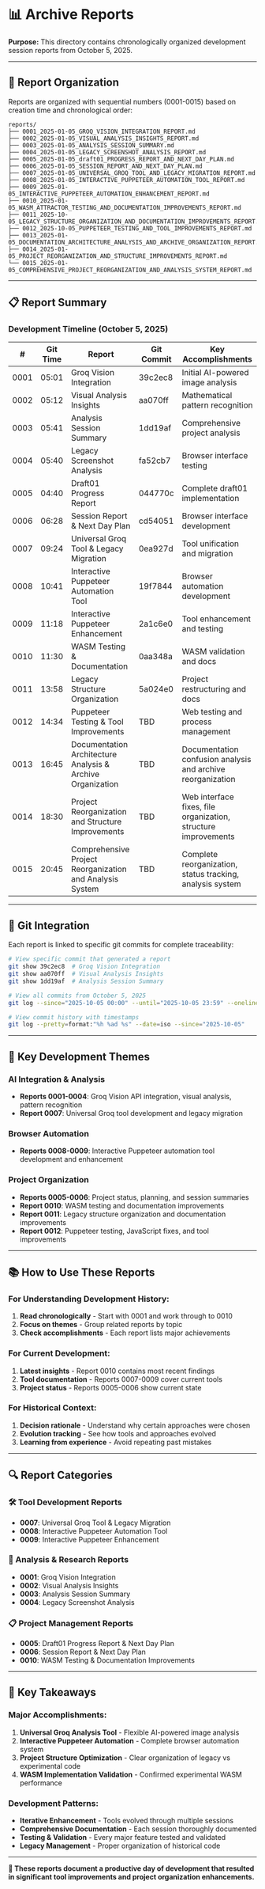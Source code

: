 # 📊 Archive Reports

**Purpose:** This directory contains chronologically organized development session reports from October 5, 2025.

---

## 📁 **Report Organization**

Reports are organized with sequential numbers (0001-0015) based on creation time and chronological order:

```
reports/
├── 0001_2025-01-05_GROQ_VISION_INTEGRATION_REPORT.md
├── 0002_2025-01-05_VISUAL_ANALYSIS_INSIGHTS_REPORT.md
├── 0003_2025-01-05_ANALYSIS_SESSION_SUMMARY.md
├── 0004_2025-01-05_LEGACY_SCREENSHOT_ANALYSIS_REPORT.md
├── 0005_2025-01-05_draft01_PROGRESS_REPORT_AND_NEXT_DAY_PLAN.md
├── 0006_2025-01-05_SESSION_REPORT_AND_NEXT_DAY_PLAN.md
├── 0007_2025-01-05_UNIVERSAL_GROQ_TOOL_AND_LEGACY_MIGRATION_REPORT.md
├── 0008_2025-01-05_INTERACTIVE_PUPPETEER_AUTOMATION_TOOL_REPORT.md
├── 0009_2025-01-05_INTERACTIVE_PUPPETEER_AUTOMATION_ENHANCEMENT_REPORT.md
├── 0010_2025-01-05_WASM_ATTRACTOR_TESTING_AND_DOCUMENTATION_IMPROVEMENTS_REPORT.md
├── 0011_2025-10-05_LEGACY_STRUCTURE_ORGANIZATION_AND_DOCUMENTATION_IMPROVEMENTS_REPORT.md
├── 0012_2025-10-05_PUPPETEER_TESTING_AND_TOOL_IMPROVEMENTS_REPORT.md
├── 0013_2025-01-05_DOCUMENTATION_ARCHITECTURE_ANALYSIS_AND_ARCHIVE_ORGANIZATION_REPORT.md
├── 0014_2025-01-05_PROJECT_REORGANIZATION_AND_STRUCTURE_IMPROVEMENTS_REPORT.md
└── 0015_2025-01-05_COMPREHENSIVE_PROJECT_REORGANIZATION_AND_ANALYSIS_SYSTEM_REPORT.md
```

---

## 📋 **Report Summary**

### **Development Timeline (October 5, 2025)**

| # | Git Time | Report | Git Commit | Key Accomplishments |
|---|---------|--------|------------|-------------------|
| 0001 | 05:01 | Groq Vision Integration | 39c2ec8 | Initial AI-powered image analysis |
| 0002 | 05:12 | Visual Analysis Insights | aa070ff | Mathematical pattern recognition |
| 0003 | 05:41 | Analysis Session Summary | 1dd19af | Comprehensive project analysis |
| 0004 | 05:40 | Legacy Screenshot Analysis | fa52cb7 | Browser interface testing |
| 0005 | 04:40 | Draft01 Progress Report | 044770c | Complete draft01 implementation |
| 0006 | 06:28 | Session Report & Next Day Plan | cd54051 | Browser interface development |
| 0007 | 09:24 | Universal Groq Tool & Legacy Migration | 0ea927d | Tool unification and migration |
| 0008 | 10:41 | Interactive Puppeteer Automation Tool | 19f7844 | Browser automation development |
| 0009 | 11:18 | Interactive Puppeteer Enhancement | 2a1c6e0 | Tool enhancement and testing |
| 0010 | 11:30 | WASM Testing & Documentation | 0aa348a | WASM validation and docs |
| 0011 | 13:58 | Legacy Structure Organization | 5a024e0 | Project restructuring and docs |
| 0012 | 14:34 | Puppeteer Testing & Tool Improvements | TBD | Web testing and process management |
| 0013 | 16:45 | Documentation Architecture Analysis & Archive Organization | TBD | Documentation confusion analysis and archive reorganization |
| 0014 | 18:30 | Project Reorganization and Structure Improvements | TBD | Web interface fixes, file organization, structure improvements |
| 0015 | 20:45 | Comprehensive Project Reorganization and Analysis System | TBD | Complete reorganization, status tracking, analysis system |

---

## 🔗 **Git Integration**

Each report is linked to specific git commits for complete traceability:

```bash
# View specific commit that generated a report
git show 39c2ec8  # Groq Vision Integration
git show aa070ff  # Visual Analysis Insights
git show 1dd19af  # Analysis Session Summary

# View all commits from October 5, 2025
git log --since="2025-10-05 00:00" --until="2025-10-05 23:59" --oneline

# View commit history with timestamps
git log --pretty=format:"%h %ad %s" --date=iso --since="2025-10-05"
```

---

## 🎯 **Key Development Themes**

### **AI Integration & Analysis**
- **Reports 0001-0004**: Groq Vision API integration, visual analysis, pattern recognition
- **Report 0007**: Universal Groq tool development and legacy migration

### **Browser Automation**
- **Reports 0008-0009**: Interactive Puppeteer automation tool development and enhancement

### **Project Organization**
- **Reports 0005-0006**: Project status, planning, and session summaries
- **Report 0010**: WASM testing and documentation improvements
- **Report 0011**: Legacy structure organization and documentation improvements
- **Report 0012**: Puppeteer testing, JavaScript fixes, and tool improvements

---

## 📚 **How to Use These Reports**

### **For Understanding Development History:**
1. **Read chronologically** - Start with 0001 and work through to 0010
2. **Focus on themes** - Group related reports by topic
3. **Check accomplishments** - Each report lists major achievements

### **For Current Development:**
1. **Latest insights** - Report 0010 contains most recent findings
2. **Tool documentation** - Reports 0007-0009 cover current tools
3. **Project status** - Reports 0005-0006 show current state

### **For Historical Context:**
1. **Decision rationale** - Understand why certain approaches were chosen
2. **Evolution tracking** - See how tools and approaches evolved
3. **Learning from experience** - Avoid repeating past mistakes

---

## 🔍 **Report Categories**

### **🛠️ Tool Development Reports**
- **0007**: Universal Groq Tool & Legacy Migration
- **0008**: Interactive Puppeteer Automation Tool
- **0009**: Interactive Puppeteer Enhancement

### **🔬 Analysis & Research Reports**
- **0001**: Groq Vision Integration
- **0002**: Visual Analysis Insights
- **0003**: Analysis Session Summary
- **0004**: Legacy Screenshot Analysis

### **📋 Project Management Reports**
- **0005**: Draft01 Progress Report & Next Day Plan
- **0006**: Session Report & Next Day Plan
- **0010**: WASM Testing & Documentation Improvements

---

## 🎯 **Key Takeaways**

### **Major Accomplishments:**
1. **Universal Groq Analysis Tool** - Flexible AI-powered image analysis
2. **Interactive Puppeteer Automation** - Complete browser automation system
3. **Project Structure Optimization** - Clear organization of legacy vs experimental code
4. **WASM Implementation Validation** - Confirmed experimental WASM performance

### **Development Patterns:**
- **Iterative Enhancement** - Tools evolved through multiple sessions
- **Comprehensive Documentation** - Each session thoroughly documented
- **Testing & Validation** - Every major feature tested and validated
- **Legacy Management** - Proper organization of historical code

---

**🎯 These reports document a productive day of development that resulted in significant tool improvements and project organization enhancements.**
